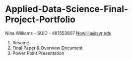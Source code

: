 # Applied-Data-Science-Final-Project-Portfolio

Nina Williams - SUID - 481553807
Nowillia@syr.edu

1. Resume
2. Final Paper & Overview Document
3. Power Point Presentation
